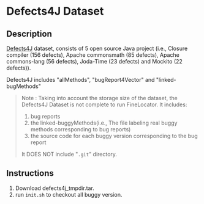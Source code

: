 # Defects4J Dataset

## Description

[Defects4J](http://github.com/rjust/Defects4J) dataset, consists of 5 open source Java project (i.e.,  Closure compiler (156 defects), Apache commonsmath (85 defects), Apache commons-lang (56 defects), Joda-Time (23 defects) and Mockito (22 defects)). 


Defects4J includes "allMethods", "bugReport4Vector" and "linked-bugMethods"
  > Note : Taking into account the storage size of the dataset, the Defects4J Dataset is not complete to run FineLocator. It includes:
  >
  > 1) bug reports
  > 2) the linked-buggyMethods(i.e., The file labeling real buggy methods corresponding to bug reports) 
  > 3) the source code for each buggy version corresponding to the bug report
  >
  > It DOES NOT include "`.git`" directory.

## Instructions
1. Download defects4j_tmpdir.tar.
2. run `init.sh` to checkout all buggy version.
